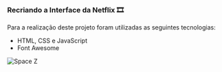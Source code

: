 ### Recriando a Interface da Netflix 🎞

Para a realização deste projeto foram utilizadas as seguintes tecnologias:
* HTML, CSS e JavaScript
* Font Awesome

![Space Z](https://cdn.discordapp.com/attachments/887544607599120404/960532163621687326/SpaceZ.PNG)
